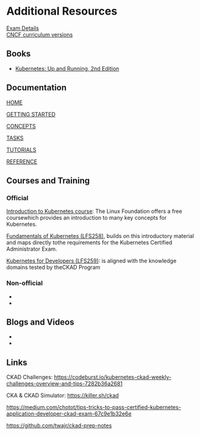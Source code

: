 # Additional Resources

[Exam Details](https://www.cncf.io/certification/ckad)  
[CNCF curriculum versions](https://github.com/cncf/curriculum)  


## Books

- [Kubernetes: Up and Running, 2nd Edition](http://shop.oreilly.com/product/0636920223788.do)

## Documentation

[HOME](https://kubernetes.io/docs/home/)

[GETTING STARTED](https://kubernetes.io/docs/setup/)

[CONCEPTS](https://kubernetes.io/docs/concepts/)

[TASKS](https://kubernetes.io/docs/tasks/)

[TUTORIALS](https://kubernetes.io/docs/tutorials/)

[REFERENCE](https://kubernetes.io/docs/reference/)



## Courses and Training

### Official
[Introduction to Kubernetes course](https://training.linuxfoundation.org/linux-courses/system-administration-training/introduction-to-kubernetes)​: The Linux Foundation offers a free course​ which provides an introduction to many key concepts for Kubernetes.

[Fundamentals of Kubernetes (LFS258)](https://training.linuxfoundation.org/linux-courses/system-administration-training/kubernetes-fundamentals)​, builds on this introductory material and maps directly tothe requirements for the Kubernetes Certified Administrator Exam.

[Kubernetes for Developers (LFS259)](https://training.linuxfoundation.org/training/kubernetes-for-developers/)​:  is aligned with the knowledge domains tested by theCKAD Program

### Non-official

- 
- 

## Blogs and Videos

- 
- 

## Links

CKAD Challenges: 
https://codeburst.io/kubernetes-ckad-weekly-challenges-overview-and-tips-7282b36a2681

CKA & CKAD Simulator: 
https://killer.sh/ckad


https://medium.com/chotot/tips-tricks-to-pass-certified-kubernetes-application-developer-ckad-exam-67c9e1b32e6e

https://github.com/twajr/ckad-prep-notes
